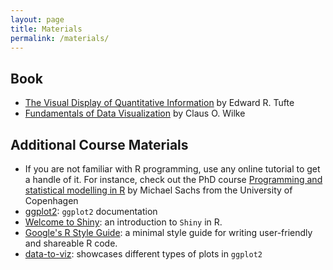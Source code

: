 ```yaml
---
layout: page
title: Materials
permalink: /materials/
---
```


<!-- {% include image.html url="/_images/cover2.jpg" width=175 align="right" %} -->

## Book

* [The Visual Display of Quantitative Information](https://www.edwardtufte.com/tufte/books_vdqi) by Edward R. Tufte
* [Fundamentals of Data Visualization](https://clauswilke.com/dataviz) by Claus O. Wilke

## Additional Course Materials

* If you are not familiar with R programming, use any online tutorial to get a handle of it. For instance, check out the PhD course [Programming and statistical modelling in R](https://sachsmc.github.io/r-programming/) by Michael Sachs from the University of Copenhagen
* [ggplot2](https://ggplot2.tidyverse.org): ```ggplot2``` documentation
* [Welcome to Shiny](https://shiny.posit.co/r/getstarted/shiny-basics/lesson1/index.html): an introduction to ```Shiny``` in R.
* [Google's R Style Guide](https://google.github.io/styleguide/Rguide.html): a minimal style guide for writing user-friendly and shareable R code.
* [data-to-viz](http://data-to-viz.com/): showcases different types of plots in ```ggplot2```
